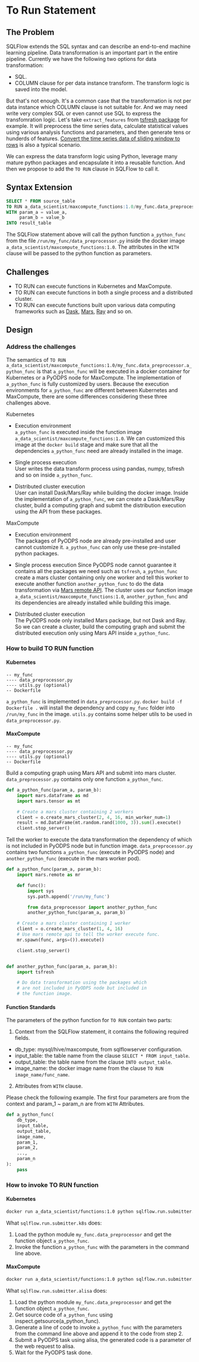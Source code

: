 # To Run Statement

## The Problem

SQLFlow extends the SQL syntax and can describe an end-to-end machine learning pipeline. Data transformation is an important part in the entire pipeline. Currently we have the following two options for data transformation:

- SQL.
- COLUMN clause for per data instance transform. The transform logic is saved into the model.

But that's not enough. It's a common case that the transformation is not per data instance which COLUMN clause is not suitable for. And we may need write very complex SQL or even cannot use SQL to express the transfomration logic. Let's take `extract_features` from [tsfresh package](https://tsfresh.readthedocs.io/en/latest/api/tsfresh.feature_extraction.html#module-tsfresh.feature_extraction.extraction) for example. It will preprocess the time series data, calculate statistical values using various analysis functions and parameters, and then generate tens or hunderds of features. [Convert the time series data of sliding window to rows](https://github.com/sql-machine-learning/sqlflow/issues/2238) is also a typical scenario.

We can express the data transform logic using Python, leverage many mature python packages and encapsulate it into a reusable function. And then we propose to add the `TO RUN` clause in SQLFlow to call it.

## Syntax Extension

```SQL
SELECT * FROM source_table
TO RUN a_data_scientist/maxcompute_functions:1.0/my_func.data_preprocessor.a_python_func
WITH param_a = value_a,
     param_b = value_b
INTO result_table
```

The SQLFlow statement above will call the python function `a_python_func` from the file `/run/my_func/data_preprocessor.py` inside the docker image `a_data_scientist/maxcompute_functions:1.0`. The attributes in the `WITH` clause will be passed to the python function as parameters.

## Challenges

- TO RUN can execute functions in Kubernetes and MaxCompute.
- TO RUN can execute functions in both a single process and a distributed cluster.
- TO RUN can execute functions built upon various data computing frameworks such as [Dask](https://github.com/dask/dask), [Mars](https://github.com/mars-project/mars), [Ray](https://github.com/ray-project/ray) and so on.

## Design

### Address the challenges

The semantics of `TO RUN a_data_scientist/maxcompute_functions:1.0/my_func.data_preprocessor.a_python_func` is that `a_python_func` will be executed in a docker container for Kubernetes or a PyODPS node for MaxCompute. The implementation of `a_python_func` is fully customized by users. Because the execution environments for `a_python_func` are different between Kubernetes and MaxCompute, there are some differences considering these three challenges above.

Kubernetes

- Execution environment  
  `a_python_func` is executed inside the function image `a_data_scientist/maxcompute_functions:1.0`. We can customized this image at the `docker build` stage and make sure that all the dependencies `a_python_func` need are already installed in the image.

- Single process execution  
  User writes the data transform process using pandas, numpy, tsfresh and so on inside `a_python_func`.

- Distributed cluster execution  
  User can install Dask/Mars/Ray while building the docker image. Inside the implementation of `a_python_func`, we can create a Dask/Mars/Ray cluster, build a computing graph and submit the distribution execution using the API from these packages.

MaxCompute

- Execution environment  
  The packages of PyODPS node are already pre-installed and user cannot customize it. `a_python_func` can only use these pre-installed python packages.

- Single process execution
  Since PyODPS node cannot guarantee it contains all the packages we need such as `tsfresh`, `a_python_func` create a mars cluster containing only one worker and tell this worker to execute another function `another_python_func` to do the data transformation via [Mars remote API](https://github.com/mars-project/mars/issues/1227). The cluster uses our function image `a_data_scientist/maxcompute_functions:1.0`, `another_python_func` and its dependencies are already installed while building this image.
  
- Distributed cluster execution  
  The PyODPS node only installed Mars package, but not Dask and Ray. So we can create a cluster, build the computing graph and submit the distributed execution only using Mars API inside `a_python_func`.

### How to build TO RUN function

#### Kubernetes

```TXT
-- my_func
---- data_preprocessor.py
---- utils.py (optional)
-- Dockerfile
```

`a_python_func` is implemented in `data_preprocessor.py`. `docker build -f Dockerfile .` will install the dependency and copy `my_func` folder into `/run/my_func` in the image. `utils.py` contains some helper utils to be used in `data_preprocessor.py`.

#### MaxCompute

```TXT
-- my_func
---- data_preprocessor.py
---- utils.py (optional)
-- Dockerfile
```

Build a computing graph using Mars API and submit into mars cluster. `data_preprocessor.py` contains only one function `a_python_func`.

```Python
def a_python_func(param_a, param_b):
    import mars.dataframe as md
    import mars.tensor as mt

    # Create a mars cluster containing 2 workers
    client = o.create_mars_cluster(2, 4, 16, min_worker_num=1)
    result = md.DataFrame(mt.random.rand(1000, 3)).sum().execute()
    client.stop_server()
```

Tell the worker to execute the data transformation the dependency of which is not included in PyODPS node but in function image. `data_preprocessor.py` contains two functions `a_python_func` (execute in PyODPS node) and `another_python_func` (execute in the mars worker pod).

```Python
def a_python_func(param_a, param_b):
    import mars.remote as mr

    def func():
        import sys
        sys.path.append('/run/my_func')

        from data_preprocessor import another_python_func
        another_python_func(param_a, param_b)

    # Create a mars cluster containing 1 worker
    client = o.create_mars_cluster(1, 4, 16)
    # Use mars remote api to tell the worker execute func.
    mr.spawn(func, args=()).execute()

    client.stop_server()


def another_python_func(param_a, param_b):
    import tsfresh

    # Do data transformation using the packages which
    # are not included in PyODPS node but included in
    # the function image.
```

#### Function Standards

The parameters of the python function for `TO RUN` contain two parts:

1. Context from the SQLFlow statement, it contains the following required fields.

- db_type: mysql/hive/maxcompute, from sqlflowserver configuration.
- input_table: the table name from the clause `SELECT * FROM input_table`.
- output_table: the table name from the clause `INTO output_table`.
- image_name: the docker image name from the clause `TO RUN image_name/func_name`.

2. Attributes from `WITH` clause.

Please check the following example. The first four parameters are from the context and param_1 ~ param_n are from `WITH` Attributes.

```Python
def a_python_func(
    db_type,
    input_table,
    output_table,
    image_name,
    param_1,
    param_2,
    ...,
    param_n
):
    pass
```

### How to invoke TO RUN function

#### Kubernetes

```BASH
docker run a_data_scientist/functions:1.0 python sqlflow.run.submitter.k8s --func_name my_func.data_preprocessor.a_python_func --param_a value_a --param_b value_b --input_table itable --output_table otable --image_name a_data_scientist/functions:1.0 --db_type hive
```

What `sqlflow.run.submitter.k8s` does:

1. Load the python module `my_func.data_preprocessor` and get the function object `a_python_func`.
2. Invoke the function `a_python_func` with the parameters in the command line above.

#### MaxCompute

```BASH
docker run a_data_scientist/functions:1.0 python sqlflow.run.submitter.alisa --func_name my_func.data_preprocessor.a_python_func --param_a value_a --param_b value_b --input_table in_table --output_table out_table --image_name a_data_scientist/functions:1.0 --db_type maxcompute
```

What `sqlflow.run.submitter.alisa` does:

1. Load the python module `my_func.data_preprocessor` and get the function object `a_python_func`.
2. Get source code of `a_python_func` using inspect.getsource(a_python_func).
3. Generate a line of code to invoke `a_python_func` with the parameters from the command line above and append it to the code from step 2.
4. Submit a PyODPS task using alisa, the generated code is a parameter of the web request to alisa.
5. Wait for the PyODPS task done.
